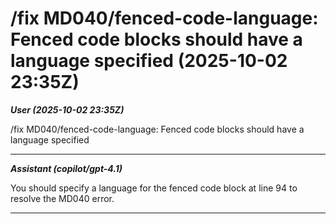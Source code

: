 <!-- Generated by SpecStory -->

<!-- vscode Session 4d0a05ad-bd15-41f5-a869-487269a5cc60 (2025-10-02 23:35Z) -->

# /fix MD040/fenced-code-language: Fenced code blocks should have a language specified (2025-10-02 23:35Z)

_**User (2025-10-02 23:35Z)**_

/fix MD040/fenced-code-language: Fenced code blocks should have a language specified

---

_**Assistant (copilot/gpt-4.1)**_

You should specify a language for the fenced code block at line 94 to resolve the MD040 error.



---


